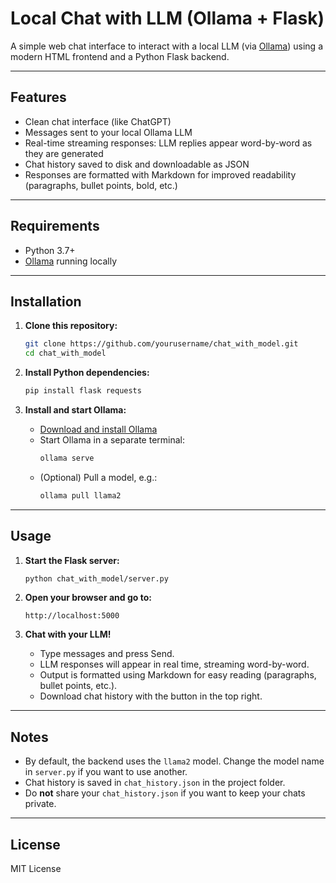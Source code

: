 # Local Chat with LLM (Ollama + Flask)

A simple web chat interface to interact with a local LLM (via [Ollama](https://ollama.com/)) using a modern HTML frontend and a Python Flask backend.

---

## Features

- Clean chat interface (like ChatGPT)
- Messages sent to your local Ollama LLM
- Real-time streaming responses: LLM replies appear word-by-word as they are generated
- Chat history saved to disk and downloadable as JSON
- Responses are formatted with Markdown for improved readability (paragraphs, bullet points, bold, etc.)

---

## Requirements

- Python 3.7+
- [Ollama](https://ollama.com/) running locally

---

## Installation

1. **Clone this repository:**
   ```bash
   git clone https://github.com/yourusername/chat_with_model.git
   cd chat_with_model
   ```

2. **Install Python dependencies:**
   ```bash
   pip install flask requests
   ```

3. **Install and start Ollama:**
   - [Download and install Ollama](https://ollama.com/download)
   - Start Ollama in a separate terminal:
     ```bash
     ollama serve
     ```
   - (Optional) Pull a model, e.g.:
     ```bash
     ollama pull llama2
     ```

---

## Usage

1. **Start the Flask server:**
   ```bash
   python chat_with_model/server.py
   ```

2. **Open your browser and go to:**
   ```
   http://localhost:5000
   ```

3. **Chat with your LLM!**
   - Type messages and press Send.
   - LLM responses will appear in real time, streaming word-by-word.
   - Output is formatted using Markdown for easy reading (paragraphs, bullet points, etc.).
   - Download chat history with the button in the top right.

---

## Notes

- By default, the backend uses the `llama2` model. Change the model name in `server.py` if you want to use another.
- Chat history is saved in `chat_history.json` in the project folder.
- Do **not** share your `chat_history.json` if you want to keep your chats private.

---

## License

MIT License 